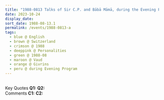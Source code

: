 ```yaml
---
title: "1988-0813 Talks of Sir C.P. and Bābā Māmā, during the Evening Program, the day before Śhrī Fāṭimah Pūjā, New Āśhram, Givrins, Vaud, Switzerland"
date: 2023-10-24
display_date: 
sort_date: 1988-08-13.1
permalink: /events/1988-0813-a
tags:
  - blue @ English
  - brown @ Switzerland
  - crimson @ 1988
  - deeppink @ Personalities
  - green @ 1988-08
  - maroon @ Vaud
  - orange @ Givrins 
  - peru @ during Evening Program
---
```


<br>

<wave-list>
  <list-title color="DarkSeaGreen" width="55">Key Quotes</list-title>
  <list-item color="BlanchedAlmond" width="280"><b>Q1:</b> <i></i></list-item>
  <list-item color="Lavender" width="280"><b>Q2:</b> <i></i></list-item>
</wave-list>

<br>

<wave-list>
  <list-title color="DarkSeaGreen" width="55">Comments</list-title>
  <list-item color="BlanchedAlmond" width="280"><b>C1:</b> <i></i></list-item>
  <list-item color="Lavender" width="280"><b>C2:</b> <i></i></list-item>
</wave-list>